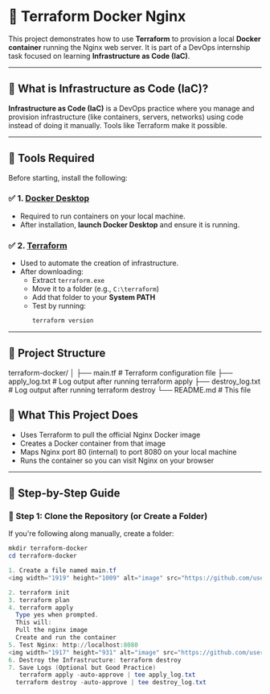 # 🚀 Terraform Docker Nginx

This project demonstrates how to use **Terraform** to provision a local **Docker container** running the Nginx web server. It is part of a DevOps internship task focused on learning **Infrastructure as Code (IaC)**.

---

## 📌 What is Infrastructure as Code (IaC)?

**Infrastructure as Code (IaC)** is a DevOps practice where you manage and provision infrastructure (like containers, servers, networks) using code instead of doing it manually. Tools like Terraform make it possible.

---

## 🧰 Tools Required

Before starting, install the following:

### ✅ 1. [Docker Desktop](https://www.docker.com/products/docker-desktop/)
- Required to run containers on your local machine.
- After installation, **launch Docker Desktop** and ensure it is running.

### ✅ 2. [Terraform](https://developer.hashicorp.com/terraform/downloads)
- Used to automate the creation of infrastructure.
- After downloading:
  - Extract `terraform.exe`
  - Move it to a folder (e.g., `C:\terraform`)
  - Add that folder to your **System PATH**
  - Test by running:
    ```powershell
    terraform version
    ```

---

## 📁 Project Structure
terraform-docker/
│
├── main.tf # Terraform configuration file
├── apply_log.txt # Log output after running terraform apply
├── destroy_log.txt # Log output after running terraform destroy
└── README.md # This file

## 📝 What This Project Does

- Uses Terraform to pull the official Nginx Docker image
- Creates a Docker container from that image
- Maps Nginx port 80 (internal) to port 8080 on your local machine
- Runs the container so you can visit Nginx on your browser

---

## 🚀 Step-by-Step Guide

### 📂 Step 1: Clone the Repository (or Create a Folder)

If you're following along manually, create a folder:

```powershell
mkdir terraform-docker
cd terraform-docker

1. Create a file named main.tf
<img width="1919" height="1009" alt="image" src="https://github.com/user-attachments/assets/e8e136fd-2816-4a9c-a73c-6434dbbd7f54" />

2. terraform init
3. terraform plan
4. terraform apply                       
  Type yes when prompted.
  This will:
  Pull the nginx image
  Create and run the container
5. Test Nginx: http://localhost:8080
<img width="1917" height="931" alt="image" src="https://github.com/user-attachments/assets/03fd7a26-4b78-4592-b11f-5e3dbfec03ed" />
6. Destroy the Infrastructure: terraform destroy
7. Save Logs (Optional but Good Practice)
   terraform apply -auto-approve | tee apply_log.txt
  terraform destroy -auto-approve | tee destroy_log.txt

